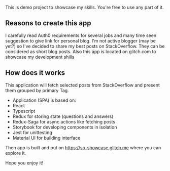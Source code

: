 This is demo project to showcase my skills. You're free to use any part of it.

## Reasons to create this app

I carefully read Auth0 requirements for several jobs and many time seen suggestion to give link for personal blog.
I'm not active blogger (may be yet?) so I've decided to share my best posts on StackOverflow. They can be considered as short blog posts.
Also this app is located on glitch.com to showcase my development shills

## How does it works

This application will fetch selected posts from StackOverflow and present them grouped by primary Tag.

- Application (SPA) is based on:
- React
- Typescript
- Redux for storing state (questions and answers)
- Redux-Saga for async actions like fetching posts
- Storybook for developing components in isolation
- Jest for unittesting
- Material UI for building interface

Then app is built and put on https://so-showcase.glitch.me where you can explore it.

Hope you enjoy it!

